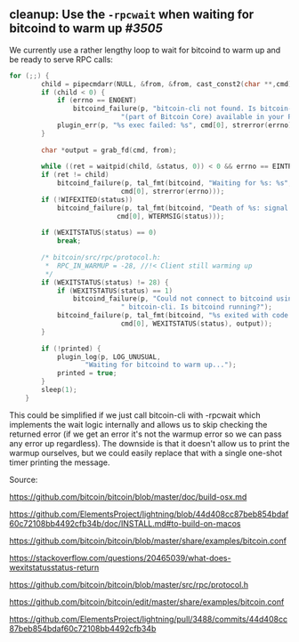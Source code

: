 ## cleanup: Use the `-rpcwait` when waiting for bitcoind to warm up *#3505*

We currently use a rather lengthy loop to wait for bitcoind to warm up and be ready to serve RPC calls:

```c
for (;;) { 
 		child = pipecmdarr(NULL, &from, &from, cast_const2(char **,cmd)); 
 		if (child < 0) { 
 			if (errno == ENOENT) 
 				bitcoind_failure(p, "bitcoin-cli not found. Is bitcoin-cli " 
 						    "(part of Bitcoin Core) available in your PATH?"); 
 			plugin_err(p, "%s exec failed: %s", cmd[0], strerror(errno)); 
 		} 
  
 		char *output = grab_fd(cmd, from); 
  
 		while ((ret = waitpid(child, &status, 0)) < 0 && errno == EINTR); 
 		if (ret != child) 
 			bitcoind_failure(p, tal_fmt(bitcoind, "Waiting for %s: %s", 
 						    cmd[0], strerror(errno))); 
 		if (!WIFEXITED(status)) 
 			bitcoind_failure(p, tal_fmt(bitcoind, "Death of %s: signal %i", 
 						   cmd[0], WTERMSIG(status))); 
  
 		if (WEXITSTATUS(status) == 0) 
 			break; 
  
 		/* bitcoin/src/rpc/protocol.h: 
 		 *	RPC_IN_WARMUP = -28, //!< Client still warming up 
 		 */ 
 		if (WEXITSTATUS(status) != 28) { 
 			if (WEXITSTATUS(status) == 1) 
 				bitcoind_failure(p, "Could not connect to bitcoind using" 
 						    " bitcoin-cli. Is bitcoind running?"); 
 			bitcoind_failure(p, tal_fmt(bitcoind, "%s exited with code %i: %s", 
 						    cmd[0], WEXITSTATUS(status), output)); 
 		} 
  
 		if (!printed) { 
 			plugin_log(p, LOG_UNUSUAL, 
 				   "Waiting for bitcoind to warm up..."); 
 			printed = true; 
 		} 
 		sleep(1); 
 	} 
```

This could be simplified if we just call bitcoin-cli with -rpcwait which implements the wait logic internally and allows us to skip checking the returned error (if we get an error it's not the warmup error so we can pass any error up regardless). The downside is that it doesn't allow us to print the warmup ourselves, but we could easily replace that with a single one-shot timer printing the message.









Source:

https://github.com/bitcoin/bitcoin/blob/master/doc/build-osx.md

https://github.com/ElementsProject/lightning/blob/44d408cc87beb854bdaf60c72108bb4492cfb34b/doc/INSTALL.md#to-build-on-macos

https://github.com/bitcoin/bitcoin/blob/master/share/examples/bitcoin.conf

https://stackoverflow.com/questions/20465039/what-does-wexitstatusstatus-return

https://github.com/bitcoin/bitcoin/blob/master/src/rpc/protocol.h

https://github.com/bitcoin/bitcoin/edit/master/share/examples/bitcoin.conf

https://github.com/ElementsProject/lightning/pull/3488/commits/44d408cc87beb854bdaf60c72108bb4492cfb34b



